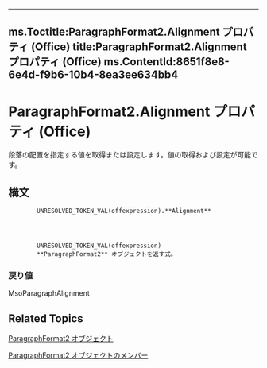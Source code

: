 

---
ms.Toctitle:ParagraphFormat2.Alignment プロパティ (Office)
title:ParagraphFormat2.Alignment プロパティ (Office)
ms.ContentId:8651f8e8-6e4d-f9b6-10b4-8ea3ee634bb4
---
# ParagraphFormat2.Alignment プロパティ (Office)




段落の配置を指定する値を取得または設定します。値の取得および設定が可能です。

## 構文

            UNRESOLVED_TOKEN_VAL(offexpression).**Alignment**




            UNRESOLVED_TOKEN_VAL(offexpression)
            **ParagraphFormat2** オブジェクトを返す式。

### 戻り値
MsoParagraphAlignment





## Related Topics

[ParagraphFormat2 オブジェクト](05ff2b24-9603-f923-d053-e736fb2ba389.md)

[ParagraphFormat2 オブジェクトのメンバー](c0580593-7efb-659f-02a2-67dce512ee09.md)




